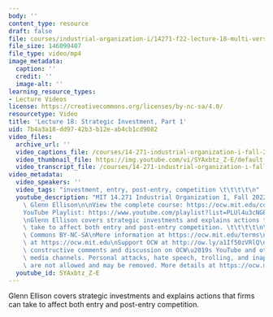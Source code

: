 ```yaml
---
body: ''
content_type: resource
draft: false
file: courses/industrial-organization-i/14271-f22-lecture-18-multi-version-2_360p_16_9.mp4
file_size: 146099407
file_type: video/mp4
image_metadata:
  caption: ''
  credit: ''
  image-alt: ''
learning_resource_types:
- Lecture Videos
license: https://creativecommons.org/licenses/by-nc-sa/4.0/
resourcetype: Video
title: 'Lecture 18: Strategic Investment, Part 1'
uid: 7b4a3a18-dd97-42b3-b12e-ab4cb1cd9082
video_files:
  archive_url: ''
  video_captions_file: /courses/14-271-industrial-organization-i-fall-2022/1QWsOd75mq1ObfDn93WTP38NJ_lHWE9oR_transcript.webvtt
  video_thumbnail_file: https://img.youtube.com/vi/SYAxbtz_Z-E/default.jpg
  video_transcript_file: /courses/14-271-industrial-organization-i-fall-2022/1QWsOd75mq1ObfDn93WTP38NJ_lHWE9oR_transcript.pdf
video_metadata:
  video_speakers: ''
  video_tags: "investment, entry, post-entry, competition \t\t\t\t\n"
  youtube_description: "MIT 14.271 Industrial Organization I, Fall 2022 \nInstructor:\
    \ Glenn Ellison\n\nView the complete course: https://ocw.mit.edu/courses/14-271-industrial-organization-i-fall-2022\n\
    YouTube Playlist: https://www.youtube.com/playlist?list=PLUl4u3cNGP62xkEY0YzLJSoquVBjPOl9S\n\
    \nGlenn Ellison covers strategic investments and explains actions that firms can\
    \ take to affect both entry and post-entry competition. \t\t\t\t\n\nLicense: Creative\
    \ Commons BY-NC-SA\nMore information at https://ocw.mit.edu/terms\nMore courses\
    \ at https://ocw.mit.edu\nSupport OCW at http://ow.ly/a1If50zVRlQ\n\nWe encourage\
    \ constructive comments and discussion on OCW\u2019s YouTube and other social\
    \ media channels. Personal attacks, hate speech, trolling, and inappropriate comments\
    \ are not allowed and may be removed. More details at https://ocw.mit.edu/comments."
  youtube_id: SYAxbtz_Z-E
---
```

Glenn Ellison covers strategic investments and explains actions that firms can take to affect both entry and post-entry competition.